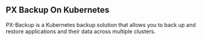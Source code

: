 ## PX Backup On Kubernetes

PX-Backup is a Kubernetes backup solution that allows you to back up and restore applications and their data across multiple clusters.

